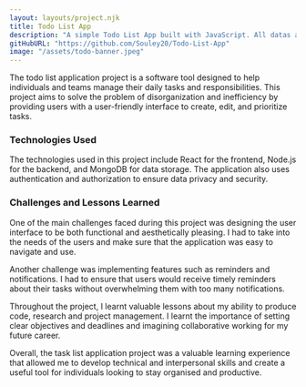 ```yaml
---
layout: layouts/project.njk
title: Todo List App
description: "A simple Todo List App built with JavaScript. All datas are stored in localstorage. It helps users check list out their plans and tick as they do them."
gitHubURL: "https://github.com/Souley20/Todo-List-App"
image: "/assets/todo-banner.jpeg"
---
```


The todo list application project is a software tool designed to help individuals and teams manage their daily tasks and responsibilities. This project aims to solve the problem of disorganization and inefficiency by providing users with a user-friendly interface to create, edit, and prioritize tasks.

### Technologies Used
The technologies used in this project include React for the frontend, Node.js for the backend, and MongoDB for data storage. The application also uses authentication and authorization to ensure data privacy and security.

### Challenges and Lessons Learned
One of the main challenges faced during this project was designing the user interface to be both functional and aesthetically pleasing. I had to take into the needs of the users and make sure that the application was easy to navigate and use.

Another challenge was implementing features such as reminders and notifications. I had to ensure that users would receive timely reminders about their tasks without overwhelming them with too many notifications.

Throughout the project, I learnt valuable lessons about my ability to produce code, research and project management. I learnt the importance of setting clear objectives and deadlines and imagining collaborative working for my future career.

Overall, the task list application project was a valuable learning experience that allowed me to develop technical and interpersonal skills and create a useful tool for individuals looking to stay organised and productive.